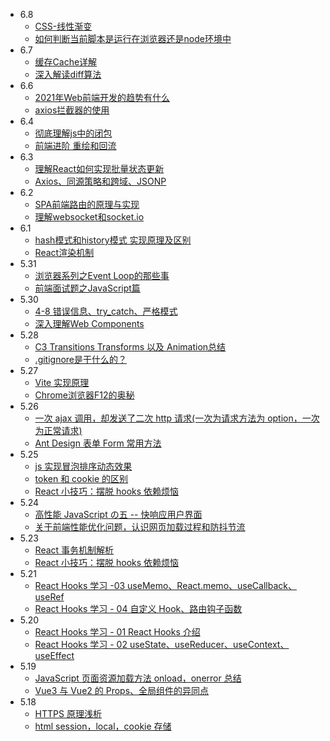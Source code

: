 - 6.8
  - [CSS-线性渐变](https://blog.csdn.net/succuba_ckr/article/details/82080548?ops_request_misc=%257B%2522request%255Fid%2522%253A%2522162311397016780261950439%2522%252C%2522scm%2522%253A%252220140713.130102334..%2522%257D&request_id=162311397016780261950439&biz_id=0&utm_medium=distribute.pc_search_result.none-task-blog-2~all~sobaiduend~default-1-82080548.first_rank_v2_pc_rank_v29&utm_term=css%E6%B8%90%E5%8F%98&spm=1018.2226.3001.4187)
  - [如何判断当前脚本是运行在浏览器还是node环境中](https://blog.csdn.net/weixin_37806077/article/details/108095568?ops_request_misc=%257B%2522request%255Fid%2522%253A%2522162311510016780255263925%2522%252C%2522scm%2522%253A%252220140713.130102334.pc%255Fall.%2522%257D&request_id=162311510016780255263925&biz_id=0&utm_medium=distribute.pc_search_result.none-task-blog-2~all~first_rank_v2~rank_v29-1-108095568.first_rank_v2_pc_rank_v29&utm_term=%E5%88%A4%E6%96%AD%E5%BD%93%E5%89%8Djs%E8%84%9A%E6%9C%AC%E8%BF%90%E8%A1%8C%E6%98%AF%E5%9C%A8%E6%B5%8F%E8%A7%88%E5%99%A8%E8%BF%98%E6%98%AF%E5%9C%A8node&spm=1018.2226.3001.4187)
- 6.7
  - [缓存Cache详解](https://blog.csdn.net/zhwadezh/article/details/79309936?ops_request_misc=%257B%2522request%255Fid%2522%253A%2522162306467416780274113429%2522%252C%2522scm%2522%253A%252220140713.130102334..%2522%257D&request_id=162306467416780274113429&biz_id=0&utm_medium=distribute.pc_search_result.none-task-blog-2~all~baidu_landing_v2~default-12-79309936.first_rank_v2_pc_rank_v29&utm_term=%E7%BC%93%E5%AD%98&spm=1018.2226.3001.4187)
  - [深入解读diff算法](https://blog.csdn.net/weixin_44803753/article/details/117594534?utm_medium=distribute.pc_category.none-task-blog-hot-1.nonecase&depth_1-utm_source=distribute.pc_category.none-task-blog-hot-1.nonecase)
- 6.6
  - [2021年Web前端开发的趋势有什么](https://blog.csdn.net/qinge_Crazy/article/details/117477515?utm_medium=distribute.pc_category.none-task-blog-hot-6.nonecase&depth_1-utm_source=distribute.pc_category.none-task-blog-hot-6.nonecase)
  - [axios拦截器的使用](https://blog.csdn.net/qq_44805237/article/details/117475129?utm_medium=distribute.pc_category.none-task-blog-hot-6.nonecase&depth_1-utm_source=distribute.pc_category.none-task-blog-hot-6.nonecase)
- 6.4
  - [彻底理解js中的闭包](https://blog.csdn.net/dovlie/article/details/76339244?utm_medium=distribute.pc_relevant.none-task-blog-2%7Edefault%7EBlogCommendFromMachineLearnPai2%7Edefault-3.control&depth_1-utm_source=distribute.pc_relevant.none-task-blog-2%7Edefault%7EBlogCommendFromMachineLearnPai2%7Edefault-3.control)
  - [前端进阶 重绘和回流](https://blog.csdn.net/u014744118/article/details/80699537?ops_request_misc=%257B%2522request%255Fid%2522%253A%2522162279239916780255217411%2522%252C%2522scm%2522%253A%252220140713.130102334..%2522%257D&request_id=162279239916780255217411&biz_id=0&utm_medium=distribute.pc_search_result.none-task-blog-2~all~sobaiduend~default-2-80699537.first_rank_v2_pc_rank_v29&utm_term=%E9%87%8D%E7%BB%98%E5%9B%9E%E6%B5%81&spm=1018.2226.3001.4187)
- 6.3
  - [理解React如何实现批量状态更新](https://blog.csdn.net/htxhtx123/article/details/106456844?ops_request_misc=%257B%2522request%255Fid%2522%253A%2522162270763816780261918836%2522%252C%2522scm%2522%253A%252220140713.130102334..%2522%257D&request_id=162270763816780261918836&biz_id=0&utm_medium=distribute.pc_search_result.none-task-blog-2~all~sobaiduend~default-1-106456844.first_rank_v2_pc_rank_v29&utm_term=unstable_batchedUpdates&spm=1018.2226.3001.4187)
  - [Axios、同源策略和跨域、JSONP](https://blog.csdn.net/moyingrenlike/article/details/117449589?utm_medium=distribute.pc_category.none-task-blog-hot-4.nonecase&depth_1-utm_source=distribute.pc_category.none-task-blog-hot-4.nonecase)
- 6.2
  - [SPA前端路由的原理与实现](https://blog.csdn.net/Luckyzhoufangbing/article/details/100940230)
  - [理解websocket和socket.io](https://blog.csdn.net/while0/article/details/53930116?ops_request_misc=&request_id=&biz_id=102&utm_term=socket.io&utm_medium=distribute.pc_search_result.none-task-blog-2~all~sobaiduweb~default-5-.first_rank_v2_pc_rank_v29&spm=1018.2226.3001.4187)
- 6.1
  - [hash模式和history模式 实现原理及区别](https://blog.csdn.net/weixin_46124214/article/details/106118142?ops_request_misc=%257B%2522request%255Fid%2522%253A%2522162255337416780262532316%2522%252C%2522scm%2522%253A%252220140713.130102334.pc%255Fall.%2522%257D&request_id=162255337416780262532316&biz_id=0&utm_medium=distribute.pc_search_result.none-task-blog-2~all~first_rank_v2~rank_v29-1-106118142.first_rank_v2_pc_rank_v29&utm_term=%E5%8D%95%E9%A1%B5%E9%9D%A2hash%E5%92%8Chistory%E5%8E%9F%E7%90%86&spm=1018.2226.3001.4187)
  - [React渲染机制](https://blog.csdn.net/MichelleZhai/article/details/88640265?ops_request_misc=%257B%2522request%255Fid%2522%253A%2522162255423016780262591581%2522%252C%2522scm%2522%253A%252220140713.130102334.pc%255Fnavwordall.%2522%257D&request_id=162255423016780262591581&biz_id=0&utm_medium=distribute.pc_search_result.none-task-blog-2~navwordall~first_rank_v2~rank_v29-25-88640265.first_rank_v2_pc_rank_v29&utm_term=react&spm=1018.2226.3001.4187)
- 5.31
  - [浏览器系列之Event Loop的那些事](https://blog.csdn.net/jbj6568839z/article/details/117392166)
  - [前端面试题之JavaScript篇](https://blog.csdn.net/An1090239782/article/details/117375989)
- 5.30
  - [4-8 错误信息、try_catch、严格模式](https://blog.csdn.net/weixin_43503511/article/details/117168567?utm_medium=distribute.pc_category.none-task-blog-hot-8.nonecase&depth_1-utm_source=distribute.pc_category.none-task-blog-hot-8.nonecase)
  - [深入理解Web Components](https://blog.csdn.net/qwe435541908/article/details/117133943?utm_medium=distribute.pc_category.none-task-blog-hot-4.nonecase&depth_1-utm_source=distribute.pc_category.none-task-blog-hot-4.nonecase)
- 5.28
  - [C3 Transitions Transforms 以及 Animation总结](https://blog.csdn.net/weixin_30247781/article/details/96514133?ops_request_misc=%257B%2522request%255Fid%2522%253A%2522162215770916780262515269%2522%252C%2522scm%2522%253A%252220140713.130102334.pc%255Fall.%2522%257D&request_id=162215770916780262515269&biz_id=0&utm_medium=distribute.pc_search_result.none-task-blog-2~all~first_rank_v2~rank_v29-2-96514133.first_rank_v2_pc_rank_v29&utm_term=transing%E5%92%8Ctransform&spm=1018.2226.3001.4187)
  - [.gitignore是干什么的？](https://blog.csdn.net/weixin_44141495/article/details/108847191?ops_request_misc=%257B%2522request%255Fid%2522%253A%2522162220034616780264095448%2522%252C%2522scm%2522%253A%252220140713.130102334.pc%255Fall.%2522%257D&request_id=162220034616780264095448&biz_id=0&utm_medium=distribute.pc_search_result.none-task-blog-2~all~first_rank_v2~rank_v29-1-108847191.first_rank_v2_pc_rank_v29&utm_term=gitinore%E6%98%AF%E4%BB%80%E4%B9%88&spm=1018.2226.3001.4187)
- 5.27
  - [Vite 实现原理](https://blog.csdn.net/weixin_38550182/article/details/116714630?utm_medium=distribute.pc_category.none-task-blog-hot-10.nonecase&depth_1-utm_source=distribute.pc_category.none-task-blog-hot-10.nonecase)
  - [Chrome浏览器F12的奥秘](https://blog.csdn.net/Elsa15/article/details/117160952?utm_medium=distribute.pc_category.none-task-blog-hot-3.nonecase&depth_1-utm_source=distribute.pc_category.none-task-blog-hot-3.nonecase)
- 5.26
  - [一次 ajax 调用，却发送了二次 http 请求(一次为请求方法为 option，一次为正常请求)](https://blog.csdn.net/hl_java/article/details/82382821?utm_medium=distribute.pc_relevant.none-task-blog-2%7Edefault%7EBlogCommendFromMachineLearnPai2%7Edefault-1.control&depth_1-utm_source=distribute.pc_relevant.none-task-blog-2%7Edefault%7EBlogCommendFromMachineLearnPai2%7Edefault-1.control)
  - [Ant Design 表单 Form 常用方法](https://blog.csdn.net/qq_29791893/article/details/106058043?ops_request_misc=%257B%2522request%255Fid%2522%253A%2522162203020916780357234031%2522%252C%2522scm%2522%253A%252220140713.130102334.pc%255Fall.%2522%257D&request_id=162203020916780357234031&biz_id=0&utm_medium=distribute.pc_search_result.none-task-blog-2~all~first_rank_v2~rank_v29-4-106058043.first_rank_v2_pc_rank_v29&utm_term=const+%5Bform%5D%3DForm.useForm%28%29%3B&spm=1018.2226.3001.4187)
- 5.25
  - [js 实现冒泡排序动态效果](https://blog.csdn.net/yanhuajian1996/article/details/81189837)
  - [token 和 cookie 的区别](https://blog.csdn.net/jason121388/article/details/109519266)
  - [React 小技巧：摆脱 hooks 依赖烦恼](https://blog.csdn.net/a253399414/article/details/116901894?utm_medium=distribute.pc_category.none-task-blog-hot-4.nonecase&depth_1-utm_source=distribute.pc_category.none-task-blog-hot-4.nonecase)
- 5.24
  - [高性能 JavaScript の五 -- 快响应用户界面](https://blog.csdn.net/qq_36171287/article/details/117172844?utm_medium=distribute.pc_feed.none-task-blog-personrec_tag-14.nonecase&depth_1-utm_source=distribute.pc_feed.none-task-blog-personrec_tag-14.nonecase)
  - [关于前端性能优化问题，认识网页加载过程和防抖节流](https://blog.csdn.net/weixin_44803753/article/details/117199855?utm_medium=distribute.pc_feed.none-task-blog-short_term_tag-6.nonecase&depth_1-utm_source=distribute.pc_feed.none-task-blog-short_term_tag-6.nonecase)
- 5.23
  - [React 事务机制解析](https://blog.csdn.net/handsomexiaominge/article/details/86183735?ops_request_misc=%257B%2522request%255Fid%2522%253A%2522162177361216780264090781%2522%252C%2522scm%2522%253A%252220140713.130102334.pc%255Fall.%2522%257D&request_id=162177361216780264090781&biz_id=0&utm_medium=distribute.pc_search_result.none-task-blog-2~all~first_rank_v2~rank_v29-18-86183735.first_rank_v2_pc_rank_v29&utm_term=react&spm=1018.2226.3001.4187)
  - [React 小技巧：摆脱 hooks 依赖烦恼](https://blog.csdn.net/a253399414/article/details/116901894?utm_medium=distribute.pc_category.none-task-blog-hot-4.nonecase&depth_1-utm_source=distribute.pc_category.none-task-blog-hot-4.nonecase)
- 5.21
  - [React Hooks 学习 -03 useMemo、React.memo、useCallback、useRef](https://blog.csdn.net/u012961419/article/details/116922509?utm_medium=distribute.pc_category.none-task-blog-hot-5.nonecase&depth_1-utm_source=distribute.pc_category.none-task-blog-hot-5.nonecase)
  - [React Hooks 学习 - 04 自定义 Hook、路由钩子函数](https://blog.csdn.net/u012961419/article/details/116922569?spm=1001.2014.3001.5501)
- 5.20
  - [React Hooks 学习 - 01 React Hooks 介绍](https://blog.csdn.net/u012961419/article/details/116921465?spm=1001.2014.3001.5501)
  - [React Hooks 学习 - 02 useState、useReducer、useContext、useEffect](https://blog.csdn.net/u012961419/article/details/116921549?spm=1001.2014.3001.5501)
- 5.19
  - [JavaScript 页面资源加载方法 onload，onerror 总结](https://blog.csdn.net/LuckyWinty/article/details/114650252?ops_request_misc=&request_id=&biz_id=102&utm_term=window.onload%E5%92%8Cwindow.onerror&utm_medium=distribute.pc_search_result.none-task-blog-2~all~sobaiduweb~default-2-.first_rank_v2_pc_rank_v29&spm=1018.2226.3001.4187)
  - [Vue3 与 Vue2 的 Props、全局组件的异同点](https://blog.csdn.net/qq449245884/article/details/116478596?utm_medium=distribute.pc_category.none-task-blog-hot-9.nonecase&depth_1-utm_source=distribute.pc_category.none-task-blog-hot-9.nonecase)
- 5.18
  - [HTTPS 原理浅析](http://www.mamicode.com/info-detail-3114403.html)
  - [html session，local，cookie 存储](http://www.mamicode.com/info-detail-3114282.html)
